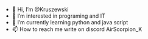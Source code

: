 - 👋 Hi, I’m @Kruszewski
- 👀 I’m interested in programing and IT
- 🌱 I’m currently learning python and java script
- 📫 How to reach me write on discord AirScorpion_K

<!---
Kruszewski/Kruszewski is a ✨ special ✨ repository because its `README.md` (this file) appears on your GitHub profile.
You can click the Preview link to take a look at your changes.
--->
